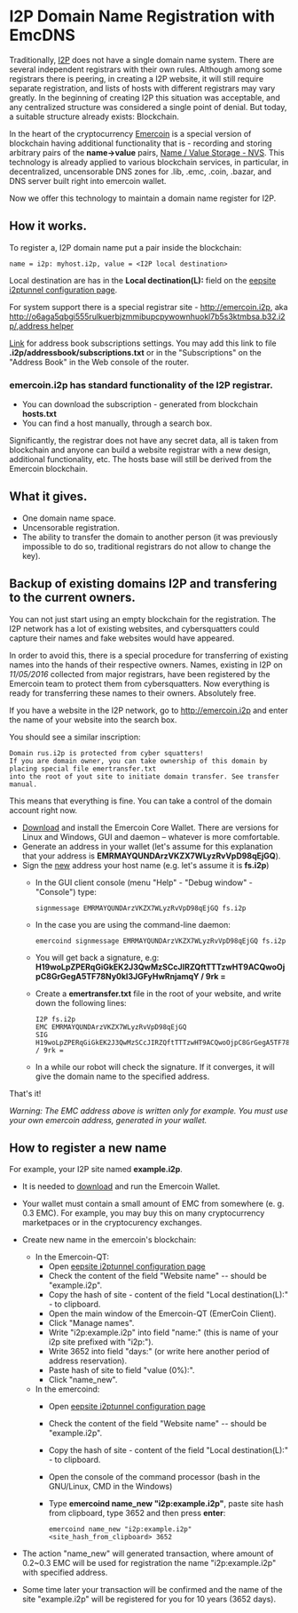 # I2P Domain Name Registration with EmcDNS

Traditionally, [I2P](https://en.wikipedia.org/wiki/I2P) does not have a single domain name system. There are
several independent registrars with their own rules. Although among some
registrars there is peering, in creating a I2P website, it will still
require separate registration, and lists of hosts with different
registrars may vary greatly. In the beginning of creating I2P this situation was acceptable, and any
centralized structure was considered a single point of denial. But today, a
suitable structure already exists: Blockchain.

In the heart of the cryptocurrency [Emercoin](http://emercoin.com) is a
special version of blockchain having additional functionality that is -
recording and storing arbitrary pairs of the **name-&gt;value** pairs, [Name /
Value Storage - NVS](../Emercoin_NVS). This technology is already applied to various blockchain services, in
particular, in decentralized, uncensorable DNS zones for .lib, .emc,
.coin, .bazar, and DNS server built right into emercoin wallet.

Now we offer this technology to maintain a domain name register for I2P.

How it works.
-------------

To register a, I2P domain name put a pair inside the blockchain:

    name = i2p: myhost.i2p, value = <I2P local destination>

Local destination are has in the **Local dectination(L):** field on the [eepsite i2ptunnel configuration page](http://127.0.0.1:7657/i2ptunnel/edit.jsp?tunnel=3).

For system support there is a special registrar site - <http://emercoin.i2p>, aka <http://o6aga5qbgi555rulkuerbjzmmibupcpywownhuokl7b5s3ktmbsa.b32.i2p/>,[аddress helper](http://o6aga5qbgi555rulkuerbjzmmibupcpywownhuokl7b5s3ktmbsa.b32.i2p/?i2paddresshelper=K8DkHBpCSfsylTOZtlZ2NI9lA0cqT97YF7CJ4Zvnwp-aXmSOmumcMonr7IvXatZkg63LCNnnYBf5cJ1-23Lb2uMD3eg8VckPVbOvhYVHJnQ-p1McGOywfDE0C~5RzVI8OA36YGtiXM2JFOic3Beh8~pWHIHF1bFHkwUnuY-sVNYghDijDloKbHgqhhZmgDTV-5D46zRuqXQoma2EoK-ZALitI3PxRuJCRB9bQLK2y7iETeqjulnKsBytNsGgrl7dOiK8GXcMA7HFxcgF7qNq-2fFhLmvP6DNxdQfToQ2RNKMLfxjl7Us7jWDpYJTcNADwbJX5pzusJHhiK7aVUi1TI8efdNkeP95A7QKpi1qcBJrfT3jDYKJSKuK6MNqzYk9HbRKLRmxTzMJpdhOJWMhIsASGkTJfJFwAgZ~XDGYoQtuvQqbVokeCcczuGpL7I~0G7zt401YXaOQ6XzUTy88PWsCdLBM~RJjkCHvYgG9Od-wiBLKDy7V7kYgR1vR96liBQAEAAcAAA==)

[Link](http://o6aga5qbgi555rulkuerbjzmmibupcpywownhuokl7b5s3ktmbsa.b32.i2p/hosts.txt) for address book subscriptions settings. You may add this link to file **.i2p/addressbook/subscriptions.txt** or in the "Subscriptions" on the "Address Book" in the Web console of the router.

### emercoin.i2p has standard functionality of the I2P registrar.

-   You can download the subscription - generated from blockchain **hosts.txt**
-   You can find a host manually, through a search box.

Significantly, the registrar does not have any secret data, all is taken from blockchain and anyone can build a website registrar with a new design, additional functionality, etc. The hosts base will still be derived from the Emercoin blockchain.

What it gives.
--------------

-   One domain name space.
-   Uncensorable registration.
-   The ability to transfer the domain to another person (it was
    previously impossible to do so, traditional registrars do not allow
    to change the key).

Backup of existing domains I2P and transfering to the current owners.
---------------------------------------------------------------------

You can not just start using an empty blockchain for the registration.
The I2P network has a lot of existing websites, and cybersquatters could
capture their names and fake websites would have appeared.

In order to avoid this, there is a special procedure for transferring of
existing names into the hands of their respective owners. Names,
existing in I2P on *11/05/2016* collected from major registrars, have been
registered by the Emercoin team to protect them from cybersquatters. Now
everything is ready for transferring these names to their owners.
Absolutely free.

If you have a website in the I2P network, go to <http://emercoin.i2p> and enter the name of your website into the search box.

You should see a similar inscription:

```
Domain rus.i2p is protected from cyber squatters!
If you are domain owner, you can take ownership of this domain by placing special file emertransfer.txt
into the root of yout site to initiate domain transfer. See transfer manual.
```

This means that everything is fine. You can take a control of the domain
account right now.

-   [Download](https://sourceforge.net/projects/emercoin/files/) and
    install the Emercoin Core Wallet. There are versions for Linux
    and Windows, GUI and daemon – whatever is more comfortable.
-   Generate an address in your wallet (let's assume for this explanation that your address
    is **EMRMAYQUNDArzVKZX7WLyzRvVpD98qEjGQ**).
-   Sign the <u>new</u> address your host name (e.g. let's assume it is **fs.i2p**)
    -   In the GUI client console (menu "Help" - "Debug window" -
        "Console") type:

            signmessage EMRMAYQUNDArzVKZX7WLyzRvVpD98qEjGQ fs.i2p

    -   In the case you are using the command-line daemon:

            emercoind signmessage EMRMAYQUNDArzVKZX7WLyzRvVpD98qEjGQ fs.i2p

    -   You will get back a signature, e.g: **H19woLpZPERqGiGkEK2J3QwMzSCcJIRZQftTTTzwHT9ACQwoOjpC8GrGegA5TF78Ny0kI3JGFyHwRnjamqY / 9rk =**
    
    -   Create a **emertransfer.txt** file in the root of your website, and write down the following lines:

            I2P fs.i2p
            EMC EMRMAYQUNDArzVKZX7WLyzRvVpD98qEjGQ
            SIG H19woLpZPERqGiGkEK2J3QwMzSCcJIRZQftTTTzwHT9ACQwoOjpC8GrGegA5TF78Ny0kI3JGFyHwRnjamqY / 9rk =

    -   In a while our robot will check the signature. If it converges, it will give the domain name to the specified address.

That's it!

*Warning: The EMC address above is written only for example. You must use your own emercoin address, generated in your wallet.*

How to register a new name
--------------------------

For example, your I2P site named **example.i2p**.

-   It is needed to
    [download](https://sourceforge.net/projects/emercoin/files/) and run
    the Emercoin Wallet.
-   Your wallet must contain a small amount of EMC from somewhere (e. g. 0.3 EMC).
    For example, you may buy this on many cryptocurrency marketpaces or
    in the cryptocurency exchanges.
-   Create new name in the emercoin's blockchain:
    -   In the Emercoin-QT:
        -   Open [eepsite i2ptunnel configuration
            page](http://127.0.0.1:7657/i2ptunnel/edit.jsp?tunnel=3)
        -   Check the content of the field "Website name" -- should
            be "example.i2p".
        -   Copy the hash of site - content of the field "Local
            destination(L):" - to clipboard.
        -   Open the main window of the Emercoin-QT (EmerCoin Client).
        -   Click "Manage names".
        -   Write "i2p:example.i2p" into field "name:" (this is name of
            your i2p site prefixed with "i2p:").
        -   Write 3652 into field "days:" (or write here another period
            of address reservation).
        -   Paste hash of site to field "value (0%):".
        -   Click "name\_new".
    -   In the emercoind:
        -   Open [eepsite i2ptunnel configuration
            page](http://127.0.0.1:7657/i2ptunnel/edit.jsp?tunnel=3)
        -   Check the content of the field "Website name" -- should
            be "example.i2p".
        -   Copy the hash of site - content of the field "Local
            destination(L):" - to clipboard.
        -   Open the console of the command processor (bash in the
            GNU/Linux, CMD in the Windows)
        -   Type **emercoind name_new "i2p:example.i2p"**, paste site hash from clipboard, type 3652 and then press **enter**:

            ```text
            emercoind name_new "i2p:example.i2p" <site_hash_from_clipboard> 3652
            ```
            

-   The action "name\_new" will generated transaction, where amount of
    0.2~0.3 EMC will be used for registration the name
    "i2p:example.i2p" with specified address.
-   Some time later your transaction will be confirmed and the name of
    the site "example.i2p" will be registered for you for 10 years
    (3652 days).

